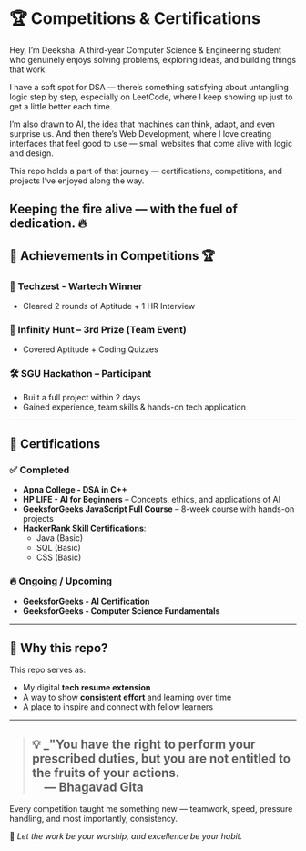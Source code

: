 # 🏆 Competitions & Certifications

Hey, I’m Deeksha.
A third-year Computer Science & Engineering student who genuinely enjoys solving problems, exploring ideas, and building things that work.

I have a soft spot for DSA — there’s something satisfying about untangling logic step by step, especially on LeetCode, where I keep showing up just to get a little better each time.

I’m also drawn to AI, the idea that machines can think, adapt, and even surprise us. And then there’s Web Development, where I love creating interfaces that feel good to use — small websites that come alive with logic and design.

This repo holds a part of that journey — certifications, competitions, and projects I’ve enjoyed along the way.

Keeping the fire alive — with the fuel of dedication. 🔥
---

## 🥇 Achievements in Competitions 🏆

### 🥇 Techzest - Wartech Winner
- Cleared 2 rounds of Aptitude + 1 HR Interview

### 🥉 Infinity Hunt – 3rd Prize (Team Event)
- Covered Aptitude + Coding Quizzes

### 🛠 SGU Hackathon – Participant
- Built a full project within 2 days  
- Gained experience, team skills & hands-on tech application

---

## 📜 Certifications

### ✅ Completed
- **Apna College - DSA in C++**
- **HP LIFE - AI for Beginners** – Concepts, ethics, and applications of AI
- **GeeksforGeeks JavaScript Full Course** – 8-week course with hands-on projects
- **HackerRank Skill Certifications**:
  - Java (Basic)
  - SQL (Basic)
  - CSS (Basic)

### 🔥 Ongoing / Upcoming
- **GeeksforGeeks - AI Certification**
- **GeeksforGeeks - Computer Science Fundamentals**

---

## 🔁 Why this repo?

This repo serves as:
- My digital **tech resume extension**
- A way to show **consistent effort** and learning over time
- A place to inspire and connect with fellow learners

---
> 💡 _"You have the right to perform your prescribed duties, but you are not entitled to the fruits of your actions.  
> &emsp;— **Bhagavad Gita**
> ---
Every competition taught me something new — teamwork, speed, pressure handling, and most importantly, consistency.

🎯 *Let the work be your worship, and excellence be your habit.*

